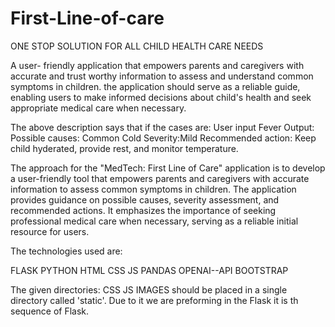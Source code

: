 # First-Line-of-care

ONE STOP SOLUTION FOR ALL CHILD HEALTH CARE NEEDS

A user- friendly application that empowers parents and caregivers with accurate and trust worthy information to assess and understand common symptoms in children. the application should serve as a reliable guide, enabling users to make informed decisions about child's health and seek appropriate medical care when necessary.


The above description says that if the cases are:
User input Fever
Output:
Possible causes: Common Cold
Severity:Mild
Recommended action: Keep child hyderated, provide rest, and monitor temperature.

The approach for the "MedTech: First Line of Care" 
application is to develop a user-friendly tool that empowers parents and caregivers with accurate information to assess common symptoms in children. The application provides guidance on possible causes, severity assessment, and recommended actions. 
It emphasizes the importance of seeking professional medical care when necessary, serving as a reliable initial resource for users.


The technologies used are:

FLASK
PYTHON
HTML
CSS
JS
PANDAS
OPENAI--API
BOOTSTRAP

The given directories:
CSS
JS
IMAGES 
should be placed in a single directory called 'static'.
Due to it we are preforming in the Flask it is th sequence of Flask.
